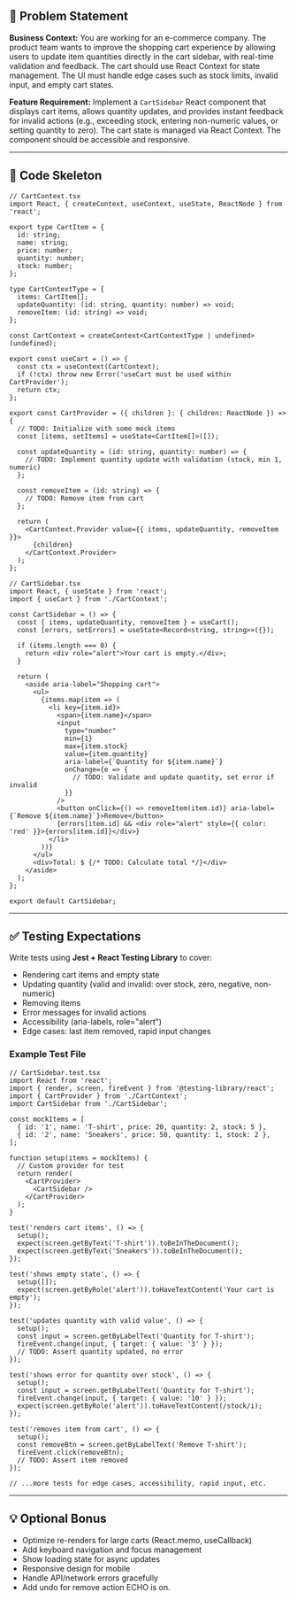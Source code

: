 ## 📘 Problem Statement

**Business Context:**
You are working for an e-commerce company. The product team wants to improve the shopping cart experience by allowing users to update item quantities directly in the cart sidebar, with real-time validation and feedback. The cart should use React Context for state management. The UI must handle edge cases such as stock limits, invalid input, and empty cart states.

**Feature Requirement:**
Implement a `CartSidebar` React component that displays cart items, allows quantity updates, and provides instant feedback for invalid actions (e.g., exceeding stock, entering non-numeric values, or setting quantity to zero). The cart state is managed via React Context. The component should be accessible and responsive.

---

## 🧩 Code Skeleton

```tsx
// CartContext.tsx
import React, { createContext, useContext, useState, ReactNode } from 'react';

export type CartItem = {
  id: string;
  name: string;
  price: number;
  quantity: number;
  stock: number;
};

type CartContextType = {
  items: CartItem[];
  updateQuantity: (id: string, quantity: number) => void;
  removeItem: (id: string) => void;
};

const CartContext = createContext<CartContextType | undefined>(undefined);

export const useCart = () => {
  const ctx = useContext(CartContext);
  if (!ctx) throw new Error('useCart must be used within CartProvider');
  return ctx;
};

export const CartProvider = ({ children }: { children: ReactNode }) => {
  // TODO: Initialize with some mock items
  const [items, setItems] = useState<CartItem[]>([]);

  const updateQuantity = (id: string, quantity: number) => {
    // TODO: Implement quantity update with validation (stock, min 1, numeric)
  };

  const removeItem = (id: string) => {
    // TODO: Remove item from cart
  };

  return (
    <CartContext.Provider value={{ items, updateQuantity, removeItem }}>
      {children}
    </CartContext.Provider>
  );
};
```

```tsx
// CartSidebar.tsx
import React, { useState } from 'react';
import { useCart } from './CartContext';

const CartSidebar = () => {
  const { items, updateQuantity, removeItem } = useCart();
  const [errors, setErrors] = useState<Record<string, string>>({});

  if (items.length === 0) {
    return <div role="alert">Your cart is empty.</div>;
  }

  return (
    <aside aria-label="Shopping cart">
      <ul>
        {items.map(item => (
          <li key={item.id}>
            <span>{item.name}</span>
            <input
              type="number"
              min={1}
              max={item.stock}
              value={item.quantity}
              aria-label={`Quantity for ${item.name}`}
              onChange={e => {
                // TODO: Validate and update quantity, set error if invalid
              }}
            />
            <button onClick={() => removeItem(item.id)} aria-label={`Remove ${item.name}`}>Remove</button>
            {errors[item.id] && <div role="alert" style={{ color: 'red' }}>{errors[item.id]}</div>}
          </li>
        ))}
      </ul>
      <div>Total: $ {/* TODO: Calculate total */}</div>
    </aside>
  );
};

export default CartSidebar;
```

---

## ✅ Testing Expectations

Write tests using **Jest + React Testing Library** to cover:

- Rendering cart items and empty state
- Updating quantity (valid and invalid: over stock, zero, negative, non-numeric)
- Removing items
- Error messages for invalid actions
- Accessibility (aria-labels, role="alert")
- Edge cases: last item removed, rapid input changes

### Example Test File

```tsx
// CartSidebar.test.tsx
import React from 'react';
import { render, screen, fireEvent } from '@testing-library/react';
import { CartProvider } from './CartContext';
import CartSidebar from './CartSidebar';

const mockItems = [
  { id: '1', name: 'T-shirt', price: 20, quantity: 2, stock: 5 },
  { id: '2', name: 'Sneakers', price: 50, quantity: 1, stock: 2 },
];

function setup(items = mockItems) {
  // Custom provider for test
  return render(
    <CartProvider>
      <CartSidebar />
    </CartProvider>
  );
}

test('renders cart items', () => {
  setup();
  expect(screen.getByText('T-shirt')).toBeInTheDocument();
  expect(screen.getByText('Sneakers')).toBeInTheDocument();
});

test('shows empty state', () => {
  setup([]);
  expect(screen.getByRole('alert')).toHaveTextContent('Your cart is empty');
});

test('updates quantity with valid value', () => {
  setup();
  const input = screen.getByLabelText('Quantity for T-shirt');
  fireEvent.change(input, { target: { value: '3' } });
  // TODO: Assert quantity updated, no error
});

test('shows error for quantity over stock', () => {
  setup();
  const input = screen.getByLabelText('Quantity for T-shirt');
  fireEvent.change(input, { target: { value: '10' } });
  expect(screen.getByRole('alert')).toHaveTextContent(/stock/i);
});

test('removes item from cart', () => {
  setup();
  const removeBtn = screen.getByLabelText('Remove T-shirt');
  fireEvent.click(removeBtn);
  // TODO: Assert item removed
});

// ...more tests for edge cases, accessibility, rapid input, etc.
```

---

## 💡 Optional Bonus

- Optimize re-renders for large carts (React.memo, useCallback)
- Add keyboard navigation and focus management
- Show loading state for async updates
- Responsive design for mobile
- Handle API/network errors gracefully
- Add undo for remove action
ECHO is on.
